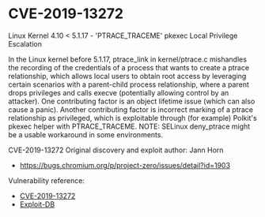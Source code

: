 # CVE-2019-13272

Linux Kernel 4.10 < 5.1.17 - 'PTRACE_TRACEME' pkexec Local Privilege Escalation

In the Linux kernel before 5.1.17, ptrace_link in kernel/ptrace.c mishandles the recording of the credentials of a process that wants to create a ptrace relationship, which allows local users to obtain root access by leveraging certain scenarios with a parent-child process relationship, where a parent drops privileges and calls execve (potentially allowing control by an attacker). One contributing factor is an object lifetime issue (which can also cause a panic). Another contributing factor is incorrect marking of a ptrace relationship as privileged, which is exploitable through (for example) Polkit's pkexec helper with PTRACE_TRACEME. NOTE: SELinux deny_ptrace might be a usable workaround in some environments.

CVE-2019-13272
Original discovery and exploit author: Jann Horn
* https://bugs.chromium.org/p/project-zero/issues/detail?id=1903

Vulnerability reference:
 
* [CVE-2019-13272](https://cve.mitre.org/cgi-bin/cvename.cgi?name=CVE-2019-13272)
* [Exploit-DB](https://www.exploit-db.com/exploits/47163) 